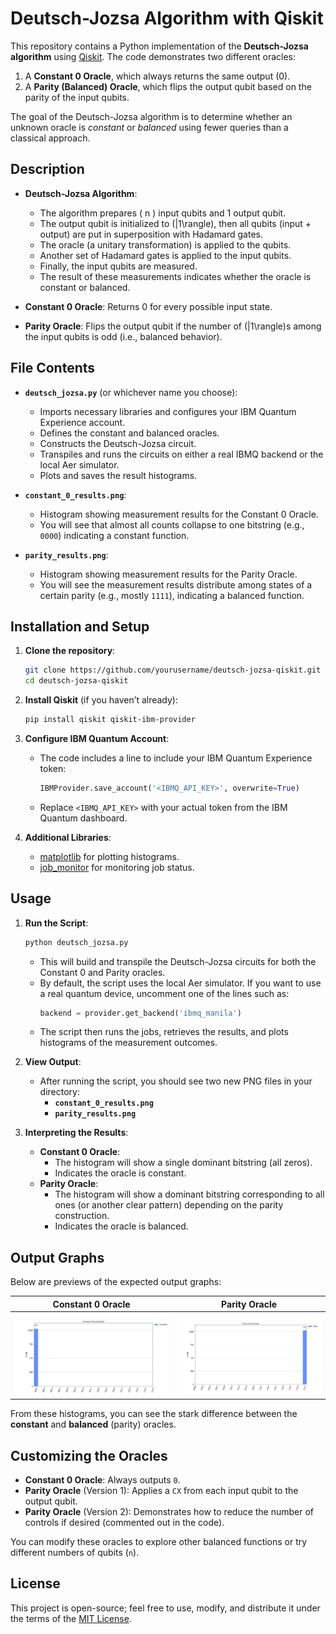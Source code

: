 # Deutsch-Jozsa Algorithm with Qiskit

This repository contains a Python implementation of the **Deutsch-Jozsa algorithm** using [Qiskit](https://qiskit.org/). The code demonstrates two different oracles:

1. A **Constant 0 Oracle**, which always returns the same output (0).
2. A **Parity (Balanced) Oracle**, which flips the output qubit based on the parity of the input qubits.

The goal of the Deutsch-Jozsa algorithm is to determine whether an unknown oracle is *constant* or *balanced* using fewer queries than a classical approach.

## Description

- **Deutsch-Jozsa Algorithm**:
  - The algorithm prepares \( n \) input qubits and 1 output qubit.
  - The output qubit is initialized to \(|1\rangle\), then all qubits (input + output) are put in superposition with Hadamard gates.
  - The oracle (a unitary transformation) is applied to the qubits.
  - Another set of Hadamard gates is applied to the input qubits.
  - Finally, the input qubits are measured.
  - The result of these measurements indicates whether the oracle is constant or balanced.

- **Constant 0 Oracle**: Returns 0 for every possible input state.

- **Parity Oracle**: Flips the output qubit if the number of \(|1\rangle\)s among the input qubits is odd (i.e., balanced behavior).

## File Contents

- **`deutsch_jozsa.py`** (or whichever name you choose):
  - Imports necessary libraries and configures your IBM Quantum Experience account.
  - Defines the constant and balanced oracles.
  - Constructs the Deutsch-Jozsa circuit.
  - Transpiles and runs the circuits on either a real IBMQ backend or the local Aer simulator.
  - Plots and saves the result histograms.

- **`constant_0_results.png`**:
  - Histogram showing measurement results for the Constant 0 Oracle.
  - You will see that almost all counts collapse to one bitstring (e.g., `0000`) indicating a constant function.

- **`parity_results.png`**:
  - Histogram showing measurement results for the Parity Oracle.
  - You will see the measurement results distribute among states of a certain parity (e.g., mostly `1111`), indicating a balanced function.

## Installation and Setup

1. **Clone the repository**:
   ```bash
   git clone https://github.com/yourusername/deutsch-jozsa-qiskit.git
   cd deutsch-jozsa-qiskit
   ```

2. **Install Qiskit** (if you haven’t already):
   ```bash
   pip install qiskit qiskit-ibm-provider
   ```

3. **Configure IBM Quantum Account**:
   - The code includes a line to include your IBM Quantum Experience token:
     ```python
     IBMProvider.save_account('<IBMQ_API_KEY>', overwrite=True)
     ```
   - Replace `<IBMQ_API_KEY>` with your actual token from the IBM Quantum dashboard.

4. **Additional Libraries**:
   - [matplotlib](https://matplotlib.org/) for plotting histograms.
   - [job_monitor](https://qiskit.org/documentation/apidoc/qiskit.tools.monitor.html) for monitoring job status.

## Usage

1. **Run the Script**:
   ```bash
   python deutsch_jozsa.py
   ```
   - This will build and transpile the Deutsch-Jozsa circuits for both the Constant 0 and Parity oracles.
   - By default, the script uses the local Aer simulator. If you want to use a real quantum device, uncomment one of the lines such as:
     ```python
     backend = provider.get_backend('ibmq_manila')
     ```
   - The script then runs the jobs, retrieves the results, and plots histograms of the measurement outcomes.

2. **View Output**:
   - After running the script, you should see two new PNG files in your directory:
     - **`constant_0_results.png`**
     - **`parity_results.png`**

3. **Interpreting the Results**:
   - **Constant 0 Oracle**:
     - The histogram will show a single dominant bitstring (all zeros).
     - Indicates the oracle is constant.
   - **Parity Oracle**:
     - The histogram will show a dominant bitstring corresponding to all ones (or another clear pattern) depending on the parity construction.
     - Indicates the oracle is balanced.

## Output Graphs

Below are previews of the expected output graphs:

| Constant 0 Oracle | Parity Oracle |
|-------------------|---------------|
| ![Constant 0 Results](constant_0_results.png) | ![Parity Results](parity_results.png) |

From these histograms, you can see the stark difference between the **constant** and **balanced** (parity) oracles.

## Customizing the Oracles

- **Constant 0 Oracle**: Always outputs `0`.
- **Parity Oracle** (Version 1): Applies a `CX` from each input qubit to the output qubit.
- **Parity Oracle** (Version 2): Demonstrates how to reduce the number of controls if desired (commented out in the code).

You can modify these oracles to explore other balanced functions or try different numbers of qubits (`n`).

## License

This project is open-source; feel free to use, modify, and distribute it under the terms of the [MIT License](LICENSE).
